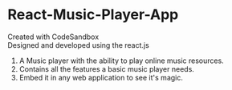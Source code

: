 # React-Music-Player-App
Created with CodeSandbox<br/>
Designed and developed using the react.js<br/>

1.  A Music player with the ability to play online music resources.<br/>
2.  Contains all the features a basic music player needs.<br/>
3.  Embed it in any web application to see it's magic.<br/>

